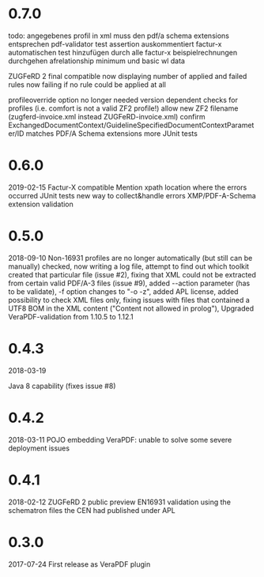 0.7.0
======
todo: 
angegebenes profil in xml muss den pdf/a schema extensions entsprechen
pdf-validator test assertion auskommentiert
factur-x automatischen test hinzufügen
durch alle factur-x beispielrechnungen durchgehen
afrelationship minimum und basic wl data

ZUGFeRD 2 final compatible
now displaying number of applied and failed rules
now failing if no rule could be applied at all

profileoverride option no longer needed
version dependent checks for profiles (i.e. comfort is not a valid ZF2 profile!)
allow new ZF2 filename (zugferd-invoice.xml instead ZUGFeRD-invoice.xml)
confirm ExchangedDocumentContext/GuidelineSpecifiedDocumentContextParameter/ID matches PDF/A Schema extensions
more JUnit tests


0.6.0
=====
2019-02-15
Factur-X compatible
Mention xpath location where the errors occurred
JUnit tests
new way to collect&handle errors
XMP/PDF-A-Schema extension validation


0.5.0
=====
2018-09-10
Non-16931 profiles are no longer automatically (but still can be manually) checked,
now writing a log file, attempt to find out which toolkit created that particular file (issue #2),
fixing that XML could not be extracted from certain valid PDF/A-3 files (issue #9),
added --action parameter (has to be validate), -f option changes to "-o -z", added APL license, 
added possibility to check XML files only, fixing issues with files that contained a 
UTF8 BOM in the XML content ("Content not allowed in prolog"), 
Upgraded VeraPDF-validation from 1.10.5 to 1.12.1

0.4.3
=====
2018-03-19

Java 8 capability (fixes issue #8)

0.4.2
=====
2018-03-11
POJO embedding VeraPDF: unable to solve some severe deployment issues


0.4.1
=====
2018-02-12
ZUGFeRD 2 public preview EN16931 validation using the schematron files the CEN had
published under APL


0.3.0
=====
2017-07-24
First release as VeraPDF plugin